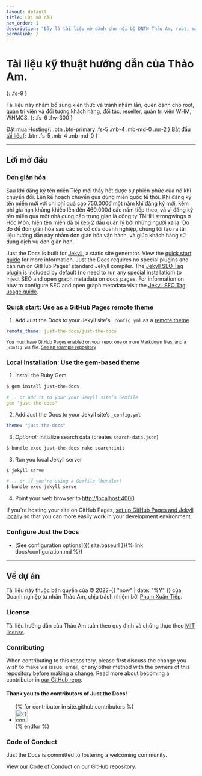 ```yaml
---
layout: default
title: Lời mở đầu
nav_order: 1
description: "Đây là tài liệu mở dành cho nội bộ DNTN Thảo Am, root, manager, user, khách hàng, đối tác, clients, reseller, đại lý sử dụng nâng cao kiến thức và tư liệu công việc."
permalink: /
---
```


# Tài liệu kỹ thuật hướng dẫn của Thảo Am.
{: .fs-9 }

Tài liệu này nhằm bổ sung kiến thức và tránh nhầm lẫn, quên dành cho root, quản trị viên và đối tượng khách hàng, đối tác, reseller, quản trị viên WHM, WHMCS.
{: .fs-6 .fw-300 }

[Đặt mua Hosting](https://thaoam.net){: .btn .btn-primary .fs-5 .mb-4 .mb-md-0 .mr-2 } [Bắt đầu tài liệu](#lời-mở-đầu){: .btn .fs-5 .mb-4 .mb-md-0 }

---

## Lời mở đầu

### Đơn giản hóa

Sau khi đăng ký tên miền Tiếp mới thấy hết được sự phiền phức của nó khi chuyển đổi. Lên kế hoạch chuyển qua dùng miền quốc tế thôi. Khi đăng ký tên miền mới với chi phí quá cao 750.000đ một năm khi đăng ký mới, kèm phí gia hạn khủng khiếp lên đến 460.000đ các năm tiếp theo, và vì đăng ký tên miền qua một nhà cung cấp trung gian là công ty TNHH strongwings ở Hóc Môn, hiện tên miền đã bị kẹp 2 đầu quản lý bởi những người xa lạ. Do đó để đơn giản hóa sau các sự cố của doanh nghiệp, chúng tôi tạo ra tài liệu hướng dẫn này nhằm đơn giản hóa vận hành, và giúp khách hàng sử dụng dịch vụ đơn giản hơn.

Just the Docs is built for [Jekyll](https://jekyllrb.com), a static site generator. View the [quick start guide](https://jekyllrb.com/docs/) for more information. Just the Docs requires no special plugins and can run on GitHub Pages' standard Jekyll compiler. The [Jekyll SEO Tag plugin](https://github.com/jekyll/jekyll-seo-tag) is included by default (no need to run any special installation) to inject SEO and open graph metadata on docs pages. For information on how to configure SEO and open graph metadata visit the [Jekyll SEO Tag usage guide](https://jekyll.github.io/jekyll-seo-tag/usage/).

### Quick start: Use as a GitHub Pages remote theme

1. Add Just the Docs to your Jekyll site's `_config.yml` as a [remote theme](https://blog.github.com/2017-11-29-use-any-theme-with-github-pages/)

```yaml
remote_theme: just-the-docs/just-the-docs
```

<small>You must have GitHub Pages enabled on your repo, one or more Markdown files, and a `_config.yml` file. [See an example repository](https://github.com/pmarsceill/jtd-remote)</small>

### Local installation: Use the gem-based theme

1. Install the Ruby Gem
  ```bash
  $ gem install just-the-docs
  ```
  ```yaml
  # .. or add it to your your Jekyll site’s Gemfile
  gem "just-the-docs"
  ```

2. Add Just the Docs to your Jekyll site’s `_config.yml`
  ```yaml
  theme: "just-the-docs"
  ```

3. _Optional:_ Initialize search data (creates `search-data.json`)
  ```bash
  $ bundle exec just-the-docs rake search:init
  ```

3. Run you local Jekyll server
  ```bash
  $ jekyll serve
  ```
  ```bash
  # .. or if you're using a Gemfile (bundler)
  $ bundle exec jekyll serve
  ```

4. Point your web browser to [http://localhost:4000](http://localhost:4000)

If you're hosting your site on GitHub Pages, [set up GitHub Pages and Jekyll locally](https://help.github.com/en/articles/setting-up-your-github-pages-site-locally-with-jekyll) so that you can more easily work in your development environment.

### Configure Just the Docs

- [See configuration options]({{ site.baseurl }}{% link docs/configuration.md %})

---

## Về dự án

Tài liệu này thuộc bản quyền của &copy; 2022-{{ "now" | date: "%Y" }} của Doanh nghiệp tư nhân Thảo Am, chịu trách nhiệm bởi [Phạm Xuân Tiếp](https://thaoam.net).

### License

Tài liệu hướng dẫn của Thảo Am tuân theo quy định và chứng thực theo [MIT license](https://github.com/just-the-docs/just-the-docs/tree/main/LICENSE.txt).

### Contributing

When contributing to this repository, please first discuss the change you wish to make via issue,
email, or any other method with the owners of this repository before making a change. Read more about becoming a contributor in [our GitHub repo](https://github.com/just-the-docs/just-the-docs#contributing).

#### Thank you to the contributors of Just the Docs!

<ul class="list-style-none">
{% for contributor in site.github.contributors %}
  <li class="d-inline-block mr-1">
     <a href="{{ contributor.html_url }}"><img src="{{ contributor.avatar_url }}" width="32" height="32" alt="{{ contributor.login }}"/></a>
  </li>
{% endfor %}
</ul>

### Code of Conduct

Just the Docs is committed to fostering a welcoming community.

[View our Code of Conduct](https://github.com/just-the-docs/just-the-docs/tree/main/CODE_OF_CONDUCT.md) on our GitHub repository.
